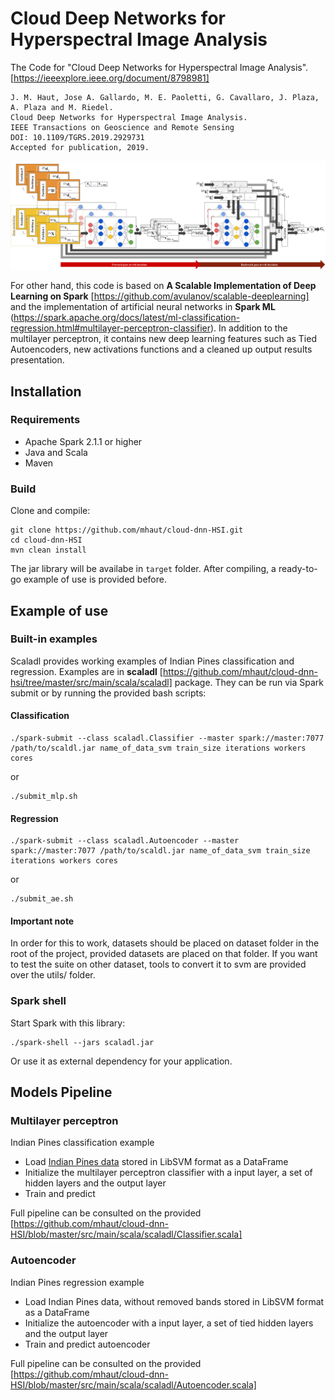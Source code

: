 # Cloud Deep Networks for Hyperspectral Image Analysis
The Code for "Cloud Deep Networks for Hyperspectral Image Analysis". [https://ieeexplore.ieee.org/document/8798981]
```
J. M. Haut, Jose A. Gallardo, M. E. Paoletti, G. Cavallaro, J. Plaza, A. Plaza and M. Riedel.
Cloud Deep Networks for Hyperspectral Image Analysis. 
IEEE Transactions on Geoscience and Remote Sensing
DOI: 10.1109/TGRS.2019.2929731 
Accepted for publication, 2019.
```

![Pipeline](https://github.com/mhaut/cloud-dnn-HSI/blob/master/images/pipeline.png)

For other hand, this code is based on **A Scalable Implementation of Deep Learning on Spark** [https://github.com/avulanov/scalable-deeplearning] and the implementation of artificial neural networks in **Spark ML** (https://spark.apache.org/docs/latest/ml-classification-regression.html#multilayer-perceptron-classifier). In addition to the multilayer perceptron, it contains new deep learning features such as Tied Autoencoders, new activations functions and a cleaned up output results presentation.

## Installation
### Requirements
  - Apache Spark 2.1.1 or higher
  - Java and Scala
  - Maven

### Build 
Clone and compile:
```
git clone https://github.com/mhaut/cloud-dnn-HSI.git
cd cloud-dnn-HSI
mvn clean install
```
The jar library will be availabe in `target` folder. After compiling, a ready-to-go example of use is provided before.

## Example of use
### Built-in examples
Scaladl provides working examples of Indian Pines classification and regression. Examples are in **scaladl** [https://github.com/mhaut/cloud-dnn-hsi/tree/master/src/main/scala/scaladl] package. They can be run via Spark submit or by running
the provided bash scripts:

#### Classification
```
./spark-submit --class scaladl.Classifier --master spark://master:7077 /path/to/scaldl.jar name_of_data_svm train_size iterations workers cores
```
or
```
./submit_mlp.sh
```

#### Regression
```
./spark-submit --class scaladl.Autoencoder --master spark://master:7077 /path/to/scaldl.jar name_of_data_svm train_size iterations workers cores
```
or
```
./submit_ae.sh
```

#### Important note
In order for this to work, datasets should be placed on dataset folder in the root of the project, provided datasets are placed on that folder. If you want to test the suite on other dataset, tools to convert it to svm are provided over the utils/ folder.


### Spark shell
Start Spark with this library:
```
./spark-shell --jars scaladl.jar
```
Or use it as external dependency for your application.

## Models Pipeline
### Multilayer perceptron
Indian Pines classification example
  - Load [Indian Pines data](http://www.ehu.eus/ccwintco/index.php?title=Hyperspectral_Remote_Sensing_Scenes) stored in LibSVM format as a DataFrame
  - Initialize the multilayer perceptron classifier with a input layer, a set of hidden layers and the output layer
  - Train and predict

Full pipeline can be consulted on the provided [https://github.com/mhaut/cloud-dnn-HSI/blob/master/src/main/scala/scaladl/Classifier.scala]
### Autoencoder
Indian Pines regression example
  - Load Indian Pines data, without removed bands stored in LibSVM format as a DataFrame
  - Initialize the autoencoder with a input layer, a set of tied hidden layers and the output layer
  - Train and predict autoencoder

Full pipeline can be consulted on the provided [https://github.com/mhaut/cloud-dnn-HSI/blob/master/src/main/scala/scaladl/Autoencoder.scala]
